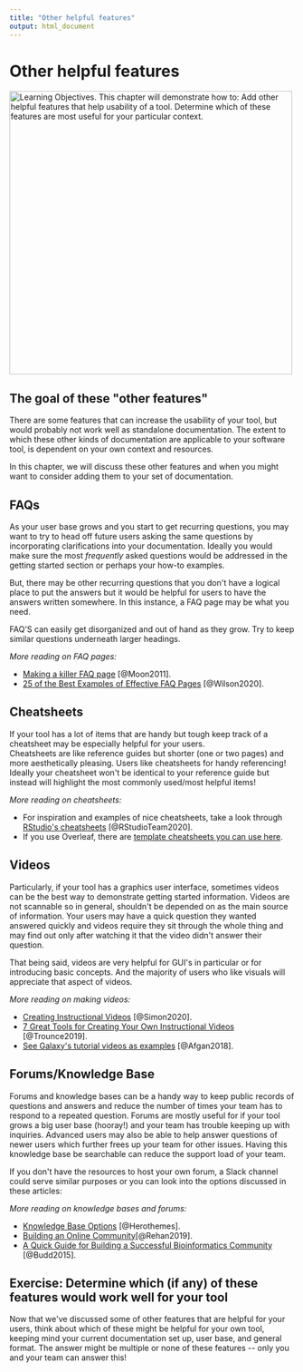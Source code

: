 ```yaml
---
title: "Other helpful features"
output: html_document
---
```


# Other helpful features

<img src="https://docs.google.com/presentation/d/1cd434bkLer_CJ04GzpsZwzeEA9gjc5Ho6QimiHPbyEg/export/png?id=1cd434bkLer_CJ04GzpsZwzeEA9gjc5Ho6QimiHPbyEg&pageid=gd436f8053d_0_0" width="500" height="500" alt="Learning Objectives. This chapter will demonstrate how to: Add other helpful features that help usability of a tool. Determine which of these features are most useful for your particular context."/>

## The goal of these "other features"

There are some features that can increase the usability of your tool, but would probably not work well as standalone documentation.
The extent to which these other kinds of documentation are applicable to your software tool, is dependent on your own context and resources.

In this chapter, we will discuss these other features and when you might want to consider adding them to your set of documentation.

## FAQs

As your user base grows and you start to get recurring questions, you may want to try to head off future users asking the same questions by incorporating clarifications into your documentation.
Ideally you would make sure the most _frequently_ asked questions would be addressed in the getting started section or perhaps your how-to examples.

But, there may be other recurring questions that you don't have a logical place to put the answers but it would be helpful for users to have the answers written somewhere.
In this instance, a FAQ page may be what you need.

FAQ'S can easily get disorganized and out of hand as they grow.
Try to keep similar questions underneath larger headings.

_More reading on FAQ pages:_  

- [Making a killer FAQ page](https://www.socialmediatoday.com/content/10-tips-creating-killer-faq-page) [@Moon2011].
- [25 of the Best Examples of Effective FAQ Pages](https://www.searchenginejournal.com/best-faq-page-examples/267709/) [@Wilson2020].

## Cheatsheets

If your tool has a lot of items that are handy but tough keep track of a cheatsheet may be especially helpful for your users.  
Cheatsheets are like reference guides but shorter (one or two pages) and more aesthetically pleasing.
Users like cheatsheets for handy referencing!
Ideally your cheatsheet won't be identical to your reference guide but instead will highlight the most commonly used/most helpful items!

_More reading on cheatsheets:_

- For inspiration and examples of nice cheatsheets, take a look through [RStudio's cheatsheets](https://www.rstudio.com/resources/cheatsheets/) [@RStudioTeam2020].
- If you use Overleaf, there are [template cheatsheets you can use here](https://www.overleaf.com/gallery/tagged/cheat-sheet).

## Videos

Particularly, if your tool has a graphics user interface, sometimes videos can be the best way to demonstrate getting started information.
Videos are not scannable so in general, shouldn't be depended on as the main source of information.
Your users may have a quick question they wanted answered quickly and videos require they sit through the whole thing and may find out only after watching it that the video didn't answer their question.

That being said, videos are very helpful for GUI's in particular or for introducing basic concepts.
And the majority of users who like visuals will appreciate that aspect of videos.

_More reading on making videos:_

- [Creating Instructional Videos](https://www.techsmith.com/blog/instructional-videos/) [@Simon2020].
- [7 Great Tools for Creating Your Own Instructional Videos](https://helpdeskgeek.com/free-tools-review/7-great-tools-for-creating-your-own-video-tutorials/) [@Trounce2019].
- [See Galaxy's tutorial videos as examples](https://training.galaxyproject.org/training-material/topics/introduction/) [@Afgan2018].

## Forums/Knowledge Base

Forums and knowledge bases can be a handy way to keep public records of questions and answers and reduce the number of times your team has to respond to a repeated question.
Forums are mostly useful for if your tool grows a big user base (hooray!) and your team has trouble keeping up with inquiries.
Advanced users may also be able to help answer questions of newer users which further frees up your team for other issues.
Having this knowledge base be searchable can reduce the support load of your team.  

If you don't have the resources to host your own forum, a Slack channel could serve similar purposes or you can look into the options discussed in these articles:

_More reading on knowledge bases and forums:_

- [Knowledge Base Options](https://herothemes.com/blog/best-knowledge-base-software/) [@Herothemes].
- [Building an Online Community](https://geekflare.com/online-community-software/)[@Rehan2019].
- [A Quick Guide for Building a Successful Bioinformatics Community](https://journals.plos.org/ploscompbiol/article?id=10.1371/journal.pcbi.1003972) [@Budd2015].

## Exercise: Determine which (if any) of these features would work well for your tool

Now that we've discussed some of other features that are helpful for your users, think about which of these might be helpful for your own tool, keeping mind your current documentation set up, user base, and general format.
The answer might be multiple or none of these features -- only you and your team can answer this!
